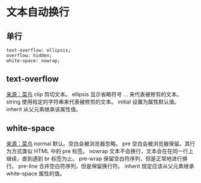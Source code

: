 # 文本自动换行

## 单行
```
text-overflow: ellipsis;
overflow: hidden;
white-space: nowrap;
```

## text-overflow
[来源：菜鸟](https://www.runoob.com/cssref/css3-pr-text-overflow.html)
clip	剪切文本。
ellipsis	显示省略符号 ... 来代表被修剪的文本。
string	使用给定的字符串来代表被修剪的文本。
initial	设置为属性默认值。
inherit	从父元素继承该属性值。 

## white-space
[来源：菜鸟](https://www.runoob.com/cssref/pr-text-white-space.html)
normal	默认。空白会被浏览器忽略。
pre	空白会被浏览器保留。其行为方式类似 HTML 中的 pre 标签。
nowrap	文本不会换行，文本会在在同一行上继续，直到遇到 br 标签为止。
pre-wrap	保留空白符序列，但是正常地进行换行。
pre-line	合并空白符序列，但是保留换行符。
inherit	规定应该从父元素继承 white-space 属性的值。